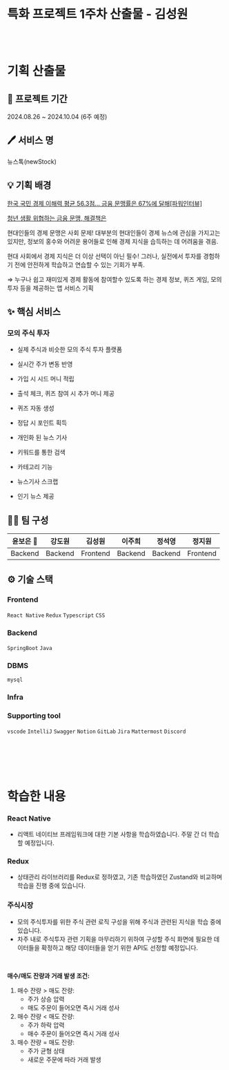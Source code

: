 # 특화 프로젝트 1주차 산출물 - 김성원

<br>
<br>

# 기획 산출물
## **📆 프로젝트 기간**

2024.08.26 ~ 2024.10.04 (6주 예정)

## **🖊 서비스 명**

뉴스톡(newStock)

## **💡 기획 배경**

[한국 국민 경제 이해력 평균 56.3점… 금융 문맹률은 67%에 달해[파워인터뷰]](https://www.munhwa.com/news/view.html?no=2023112201032005054001)

[청년 생활 위협하는 금융 문맹, 해결책은](https://www.kunews.ac.kr/news/articleView.html?idxno=41741)

현대인들의 경제 문맹은 사회 문제! 대부분의 현대인들이 경제 뉴스에 관심을 가지고는 있지만, 정보의 홍수와 어려운 용어들로 인해 경제 지식을 습득하는 데 어려움을 겪음.

현대 사회에서 경제 지식은 더 이상 선택이 아닌 필수! 그러나, 실전에서 투자를 경험하기 전에 안전하게 학습하고 연습할 수 있는 기회가 부족.

⇒  누구나 쉽고 재미있게 경제 활동에 참여할수 있도록 하는 경제 정보, 퀴즈 게임, 모의 투자 등을 제공하는 앱 서비스 기획

## **✨ 핵심 서비스**

### **모의 주식 투자**

- 실제 주식과 비슷한 모의 주식 투자 플랫폼
- 실시간 주가 변동 반영
- 가입 시 시드 머니 적립
- 출석 체크, 퀴즈 참여 시 추가 머니 제공

- 퀴즈 자동 생성
- 정답 시 포인트 획득

- 개인화 된 뉴스 기사
- 키워드를 통한 검색
- 카테고리 기능
- 뉴스기사 스크랩
- 인기 뉴스 제공

## **👯‍♂️ 팀 구성**

| **윤보은 👑** | **강도원** | **김성원** | **이주희** | **정석영** | **정지원** |
| --- | --- | --- | --- | --- | --- |
| Backend | Backend | Frontend | Backend | Backend | Frontend |

## ⚙ 기술 스택

### **Frontend**

`React Native` `Redux` `Typescript` `CSS`  

### **Backend**

`SpringBoot` `Java` 

### **DBMS**

`mysql` 

### **Infra**

### **Supporting tool**

`vscode` `IntelliJ` `Swagger` `Notion` `GitLab` `Jira` `Mattermost` `Discord`



<br>
<br>
<br>
<br>

# 학습한 내용

### React Native
- 리액트 네이티브 프레임워크에 대한 기본 사항을 학습하였습니다. 주말 간 더 학습할 예정입니다.

### Redux
- 상태관리 라이브러리를 Redux로 정하였고, 기존 학습하였던 Zustand와 비교하며 학습을 진행 중에 있습니다.

### 주식시장
- 모의 주식투자를 위한 주식 관련 로직 구성을 위해 주식과 관련된 지식을 학습 중에 있습니다.
- 차주 내로 주식투자 관련 기획을 마무리하기 위하여 구성할 주식 화면에 필요한 데이터들을 확정하고 해당 데이터들을 얻기 위한 API도 선정할 예정입니다.
<br>

**매수/매도 잔량과 거래 발생 조건:**

1. 매수 잔량 > 매도 잔량:
    - 주가 상승 압력
    - 매도 주문이 들어오면 즉시 거래 성사
2. 매수 잔량 < 매도 잔량:
    - 주가 하락 압력
    - 매수 주문이 들어오면 즉시 거래 성사
3. 매수 잔량 = 매도 잔량:
    - 주가 균형 상태
    - 새로운 주문에 따라 거래 발생
